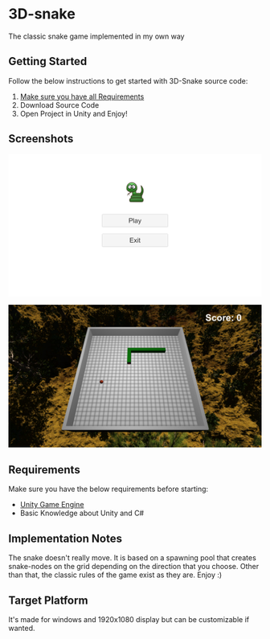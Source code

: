 # 3D-snake
The classic snake game implemented in my own way

## Getting Started

Follow the below instructions to get started with 3D-Snake source code:

1. [Make sure you have all Requirements](#requirements)
2. Download Source Code
3. Open Project in Unity and Enjoy!

## Screenshots

![Screenshot](Screenshot.PNG)

![Screenshot](Screenshot2.PNG)


## Requirements

Make sure you have the below requirements before starting:

- [Unity Game Engine](https://unity3d.com)
- Basic Knowledge about Unity and C#

## Implementation Notes

The snake doesn't really move. It is based on a spawning pool that creates snake-nodes on the grid depending on the direction that you choose. Other than that, the classic rules of the game exist as they are. Enjoy :)

## Target Platform

It's made for windows and 1920x1080 display but can be customizable if wanted.

